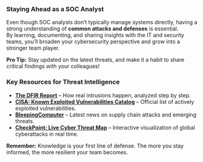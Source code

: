 ### Staying Ahead as a SOC Analyst  

Even though SOC analysts don’t typically manage systems directly, having a strong understanding of **common attacks and defenses** is essential.  
By learning, documenting, and sharing insights with the IT and security teams, you’ll broaden your cybersecurity perspective and grow into a stronger team player.  

**Pro Tip:** Stay updated on the latest threats, and make it a habit to share critical findings with your colleagues!  

### Key Resources for Threat Intelligence  

- [**The DFIR Report**](https://thedfirreport.com/) – How real intrusions happen, analyzed step by step.  
- [**CISA: Known Exploited Vulnerabilities Catalog**](https://www.cisa.gov/known-exploited-vulnerabilities-catalog) – Official list of actively exploited vulnerabilities.  
- [**BleepingComputer**](https://www.bleepingcomputer.com/tag/supply-chain-attack/) – Latest news on supply chain attacks and emerging threats.  
- [**CheckPoint: Live Cyber Threat Map**](https://threatmap.checkpoint.com/) – Interactive visualization of global cyberattacks in real time.  

**Remember:** Knowledge is your first line of defense. The more you stay informed, the more resilient your team becomes.  
